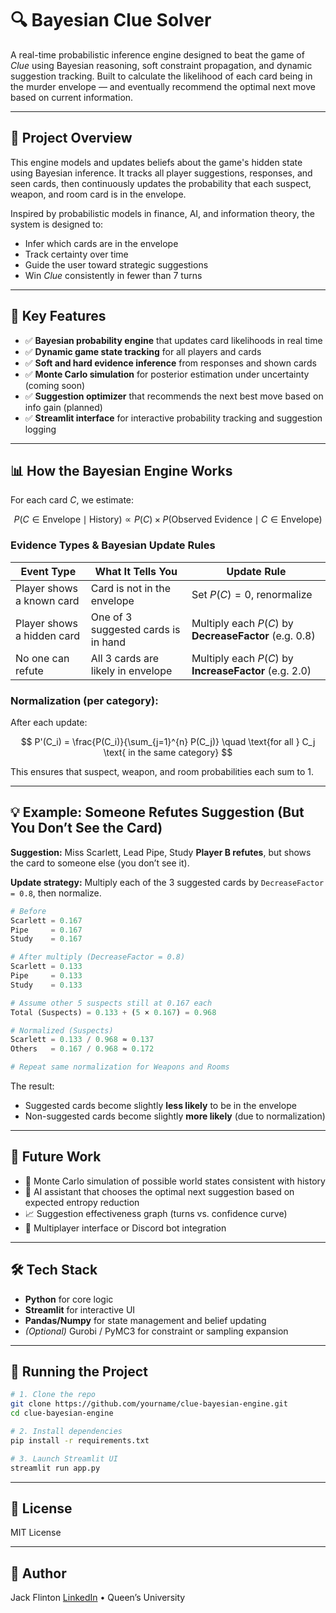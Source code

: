 # 🔍 Bayesian Clue Solver

A real-time probabilistic inference engine designed to beat the game of *Clue* using Bayesian reasoning, soft constraint propagation, and dynamic suggestion tracking. Built to calculate the likelihood of each card being in the murder envelope — and eventually recommend the optimal next move based on current information.

---

## 🧠 Project Overview

This engine models and updates beliefs about the game's hidden state using Bayesian inference. It tracks all player suggestions, responses, and seen cards, then continuously updates the probability that each suspect, weapon, and room card is in the envelope.

Inspired by probabilistic models in finance, AI, and information theory, the system is designed to:
- Infer which cards are in the envelope
- Track certainty over time
- Guide the user toward strategic suggestions
- Win *Clue* consistently in fewer than 7 turns

---

## 🧩 Key Features

- ✅ **Bayesian probability engine** that updates card likelihoods in real time  
- ✅ **Dynamic game state tracking** for all players and cards  
- ✅ **Soft and hard evidence inference** from responses and shown cards  
- ✅ **Monte Carlo simulation** for posterior estimation under uncertainty (coming soon)  
- ✅ **Suggestion optimizer** that recommends the next best move based on info gain (planned)  
- ✅ **Streamlit interface** for interactive probability tracking and suggestion logging

---

## 📊 How the Bayesian Engine Works

For each card $C$, we estimate:

$$
P(C \in \text{Envelope} \mid \text{History}) \propto P(C) \times P(\text{Observed Evidence} \mid C \in \text{Envelope})
$$

### Evidence Types & Bayesian Update Rules

| Event Type                 | What It Tells You                   | Update Rule                                           |
| -------------------------- | ----------------------------------- | ----------------------------------------------------- |
| Player shows a known card  | Card is not in the envelope         | Set $P(C) = 0$, renormalize                           |
| Player shows a hidden card | One of 3 suggested cards is in hand | Multiply each $P(C)$ by **DecreaseFactor** (e.g. 0.8) |
| No one can refute          | All 3 cards are likely in envelope  | Multiply each $P(C)$ by **IncreaseFactor** (e.g. 2.0) |

### Normalization (per category):

After each update:

$$
P'(C_i) = \frac{P(C_i)}{\sum_{j=1}^{n} P(C_j)}
\quad \text{for all } C_j \text{ in the same category}
$$

This ensures that suspect, weapon, and room probabilities each sum to 1.

---

## 💡 Example: Someone Refutes Suggestion (But You Don’t See the Card)

**Suggestion:** Miss Scarlett, Lead Pipe, Study
**Player B refutes**, but shows the card to someone else (you don’t see it).

**Update strategy:** Multiply each of the 3 suggested cards by `DecreaseFactor = 0.8`, then normalize.

```python
# Before
Scarlett = 0.167
Pipe     = 0.167
Study    = 0.167

# After multiply (DecreaseFactor = 0.8)
Scarlett = 0.133
Pipe     = 0.133
Study    = 0.133

# Assume other 5 suspects still at 0.167 each
Total (Suspects) = 0.133 + (5 × 0.167) = 0.968

# Normalized (Suspects)
Scarlett = 0.133 / 0.968 ≈ 0.137
Others   = 0.167 / 0.968 ≈ 0.172

# Repeat same normalization for Weapons and Rooms
```

The result:

* Suggested cards become slightly **less likely** to be in the envelope
* Non-suggested cards become slightly **more likely** (due to normalization)

---

## 🧪 Future Work

* 🔄 Monte Carlo simulation of possible world states consistent with history
* 🧭 AI assistant that chooses the optimal next suggestion based on expected entropy reduction
* 📈 Suggestion effectiveness graph (turns vs. confidence curve)
* 👥 Multiplayer interface or Discord bot integration

---

## 🛠️ Tech Stack

* **Python** for core logic
* **Streamlit** for interactive UI
* **Pandas/Numpy** for state management and belief updating
* *(Optional)* Gurobi / PyMC3 for constraint or sampling expansion

---

## 🚀 Running the Project

```bash
# 1. Clone the repo
git clone https://github.com/yourname/clue-bayesian-engine.git
cd clue-bayesian-engine

# 2. Install dependencies
pip install -r requirements.txt

# 3. Launch Streamlit UI
streamlit run app.py
```

---

## 📜 License

MIT License

---

## 🧠 Author

Jack Flinton
[LinkedIn]([https://www.linkedin.com](https://github.com/alexxlevesque)) • Queen’s University

